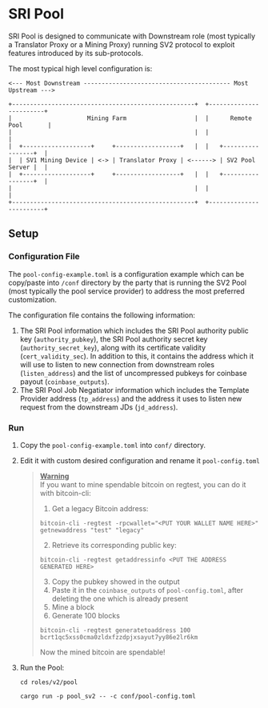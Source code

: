# SRI Pool
SRI Pool is designed to communicate with Downstream role (most typically a Translator Proxy or a Mining Proxy) running SV2 protocol to exploit features introduced by its sub-protocols.

The most typical high level configuration is:

```
<--- Most Downstream ----------------------------------------- Most Upstream --->

+---------------------------------------------------+  +------------------------+
|                     Mining Farm                   |  |      Remote Pool       |
|                                                   |  |                        |
|  +-------------------+     +------------------+   |  |   +-----------------+  |
|  | SV1 Mining Device | <-> | Translator Proxy | <------> | SV2 Pool Server |  |
|  +-------------------+     +------------------+   |  |   +-----------------+  |
|                                                   |  |                        |
+---------------------------------------------------+  +------------------------+

```

## Setup
### Configuration File
The `pool-config-example.toml` is a configuration example which can be copy/paste into `/conf` directory by the party that is running the SV2 Pool (most
typically the pool service provider) to address the most preferred customization.

The configuration file contains the following information:

1. The SRI Pool information which includes the SRI Pool authority public key 
   (`authority_pubkey`), the SRI Pool authority secret key (`authority_secret_key`), along with its certificate validity (`cert_validity_sec`). In addition to this, it contains the address which it will use to listen to new connection from downstream roles (`listen_address`) and the list of uncompressed pubkeys for coinbase payout (`coinbase_outputs`).
2. The SRI Pool Job Negatiator information which includes the Template Provider address (`tp_address`) and the address it uses to listen new request from the downstream JDs (`jd_address`).

### Run
1. Copy the `pool-config-example.toml` into `conf/` directory.
2. Edit it with custom desired configuration and rename it `pool-config.toml`
   > <ins>**Warning**</ins><br>
   > If you want to mine spendable bitcoin on regtest, you can do it with bitcoin-cli:
   > 1. Get a legacy Bitcoin address:
   >   ```
   >   bitcoin-cli -regtest -rpcwallet="<PUT YOUR WALLET NAME HERE>" getnewaddress "test" "legacy"
   >   ```
   > 2. Retrieve its corresponding public key:
   >   ```
   >   bitcoin-cli -regtest getaddressinfo <PUT THE ADDRESS GENERATED HERE>
   >   ```
   > 3. Copy the pubkey showed in the output
   > 4. Paste it in the `coinbase_outputs` of `pool-config.toml`, after deleting the one which is already present
   > 5. Mine a block
   > 6. Generate 100 blocks 
   >   ```
   >   bitcoin-cli -regtest generatetoaddress 100 bcrt1qc5xss0cma0zldxfzzdpjxsayut7yy86e2lr6km
   >   ```
   > Now the mined bitcoin are spendable!
   
3. Run the Pool:

   ```
   cd roles/v2/pool
   ```
   ```
   cargo run -p pool_sv2 -- -c conf/pool-config.toml
   ```